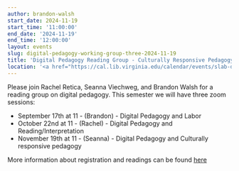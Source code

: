 ```yaml
---
author: brandon-walsh
start_date: 2024-11-19
start_time: '11:00:00'
end_date: '2024-11-19'
end_time: '12:00:00'
layout: events
slug: digital-pedagogy-working-group-three-2024-11-19
title: 'Digital Pedagogy Reading Group - Culturally Responsive Pedagogy'
location: '<a href="https://cal.lib.virginia.edu/calendar/events/slab-digital-pedagogy-reading-group">Register for Zoom Link</a>'
---
```

Please join Rachel Retica, Seanna Viechweg, and Brandon Walsh for a reading group on digital pedagogy. This semester we will have three zoom sessions:

* September 17th at 11 - (Brandon) - Digital Pedagogy and Labor 
* October 22nd at 11 - (Rachel) - Digital Pedagogy and Reading/Interpretation
* November 19th at 11 - (Seanna) - Digital Pedagogy and Culturally responsive pedagogy

More information about registration and readings can be found [here](https://cal.lib.virginia.edu/calendar/events/slab-digital-pedagogy-reading-group)

    
